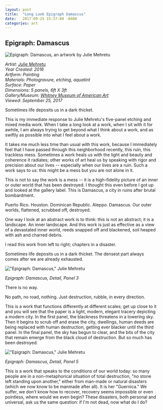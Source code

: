 ```yaml
---
layout: post
title:  "Long Look Epigraph Damascus"
date:   2017-09-25 15:37:00 -0400
categories: art
---
```



## Epigraph: Damascus

![Epigraph: Damascus, an artwork by Julie Mehretu](https://farm5.staticflickr.com/4492/37458514745_434da8d079_b.jpg)

*Artist: [Julie Mehretu](https://www.artsy.net/artist/julie-mehretu)<br>*
*Year Created: 2016<br>*
*Artform: Painting<br>*
*Materials: Photogravure, etching, aquatint<br>*
*Surface: Paper<br>*
*Dimensions: 5 panels, 6ft X 3ft<br>*
*Gallery/Museum: [Whitney Museum of American Art](https://www.whitney.org)<br>*
*Viewed: September 25, 2017<br>*

Sometimes life deposits us in a dark thicket.

This is my immediate response to Julie Mehretu's five-panel etching and mixed media work. When I take a long look at a work, when I sit with it for awhile, I am always trying to get beyond what I think about a work, and as swiftly as possible into what I feel about a work.

It takes me much less time than usual with this work, because I immediately feel that I have passed through this neighborhood recently, this ruin, this trackless mess. Sometimes a work heals us with the light and beauty and coherence it radiates; other works of art heal us by speaking with rigor and precision about our lives -- especially when our lives are a ruin. Such a work says to us: this might be a mess but you are not alone in it.

This is not to say the work is a mess -- it is a high-fidelity picture of an inner
or outer world that has been destroyed. I thought this even before I got up and looked
at the gallery label. This is Damascus, a city in ruins after brutal bombardment.

Puerto Rico. Houston. Dominican Republic. Aleppo. Damascus. Our outer worlds, flattened, scrubbed off, destroyed. 

One  way I look at an abstract work is to think: this is not an abstract; it
is a landscape. An inner landscape. And this work is just as effective as a
view of a devastated inner world, reeds snapped off and blackened, soil heaped
with ash and charred debris.

I read this work from left to right; chapters in a disaster.

Sometimes life deposits us in a dark thicket. The densest part always comes after we are already exhausted.

!["Epigraph: Damascus," Julie Mehretu](https://farm5.staticflickr.com/4378/36606315964_7cc3a89c37_b.jpg)

*Epigraph: Damascus, Detail, Panel 3*

There is no way.

No path, no road, nothing. Just destruction, rubble, in every direction.

This is a work that functions differently at different scales; get up close to it and you will see that the paper is a light, modern, elegant tracery depicting a modern city. In the first panel, the blackness threatens in a lowering sky. Then it begins to scrub off and erase the city, dwellings, human deeds are being replaced with human destruction, getting ever blacker until the third panel. In the final panel, the sky has begun to clear, and the bits of the city that remain emerge from the black cloud of destruction. But so much has been destroyed.

!["Epigraph: Damascus," Julie Mehretu](https://farm5.staticflickr.com/4473/36646180283_e30c91f278_b.jpg)

*Epigraph: Damascus, Detail, Panel 5*

This is a work that speaks to the conditions of our world today: so many people are in a non-metaphorical situation of total destruction, "no stone left standing upon another," either from man-made or natural disasters (which we now know to be manmade after all). It is her "Guernica." We suffer, we don't know how to recover, recovery seems impossible or even pointless, where would we even begin? These disasters, both personal and universal, ask us the same question: if I'm not dead, now what do I do?
